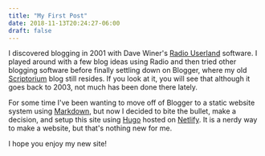 ```yaml
---
title: "My First Post"
date: 2018-11-13T20:24:27-06:00
draft: false
---
```


I discovered blogging in 2001 with Dave Winer's [Radio Userland](https://en.wikipedia.org/wiki/Radio_UserLand) software. I played around with a few blog ideas using Radio and then tried other blogging software before finally settling down on Blogger, where my old [Scriptorium](http://greggraham.blogspot.com) blog still resides. If you look at it, you will see that although it goes back to 2003, not much has been done there lately.

For some time I've been wanting to move off of Blogger to a static website system using [Markdown](https://en.wikipedia.org/wiki/Markdown), but now I decided to bite the bullet, make a decision, and setup this site using [Hugo](https://gohugo.io) hosted on [Netlify](https://www.netlify.com). It is a nerdy way to make a website, but that's nothing new for me.

I hope you enjoy my new site!